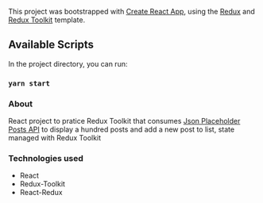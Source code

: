 This project was bootstrapped with [Create React App](https://github.com/facebook/create-react-app), using the [Redux](https://redux.js.org/) and [Redux Toolkit](https://redux-toolkit.js.org/) template.

## Available Scripts

In the project directory, you can run:

### `yarn start`

### About

React project to pratice Redux Toolkit that consumes [Json Placeholder Posts API](https://jsonplaceholder.typicode.com/posts) to display a hundred posts and add a new post to list, state managed with Redux Toolkit

### Technologies used
- React
- Redux-Toolkit
- React-Redux


